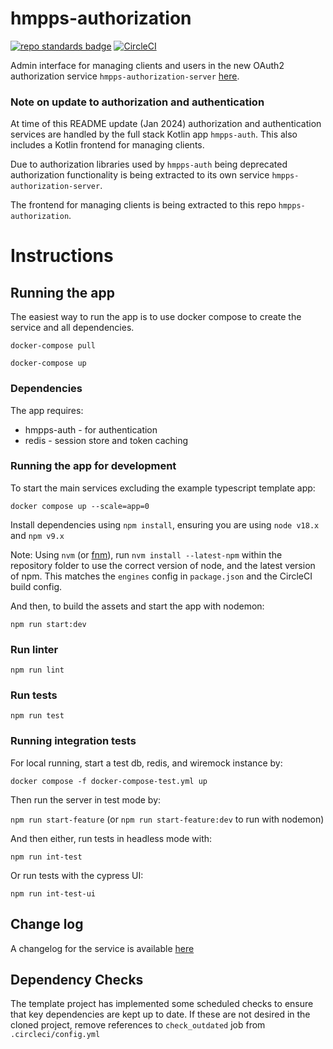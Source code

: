 # hmpps-authorization
[![repo standards badge](https://img.shields.io/badge/dynamic/json?color=blue&style=flat&logo=github&label=MoJ%20Compliant&query=%24.result&url=https%3A%2F%2Foperations-engineering-reports.cloud-platform.service.justice.gov.uk%2Fapi%2Fv1%2Fcompliant_public_repositories%2Fhmpps-authorization)](https://operations-engineering-reports.cloud-platform.service.justice.gov.uk/public-github-repositories.html#hmpps-authorization "Link to report")
[![CircleCI](https://circleci.com/gh/ministryofjustice/hmpps-authorization/tree/main.svg?style=svg)](https://circleci.com/gh/ministryofjustice/hmpps-authorization)

Admin interface for managing clients and users in the new OAuth2 authorization service `hmpps-authorization-server` [here](https://github.com/ministryofjustice/hmpps-authorization-server).


### Note on update to authorization and authentication

At time of this README update (Jan 2024) authorization and authentication services are handled by the full stack Kotlin app  `hmpps-auth`. This also includes a Kotlin frontend for managing clients. 

Due to authorization libraries used by `hmpps-auth` being deprecated authorization functionality is being extracted to its own service `hmpps-authorization-server`.

The frontend for managing clients is being extracted to this repo `hmpps-authorization`.

# Instructions

## Running the app
The easiest way to run the app is to use docker compose to create the service and all dependencies. 

`docker-compose pull`

`docker-compose up`

### Dependencies
The app requires: 
* hmpps-auth - for authentication
* redis - session store and token caching

### Running the app for development

To start the main services excluding the example typescript template app: 

`docker compose up --scale=app=0`

Install dependencies using `npm install`, ensuring you are using `node v18.x` and `npm v9.x`

Note: Using `nvm` (or [fnm](https://github.com/Schniz/fnm)), run `nvm install --latest-npm` within the repository folder to use the correct version of node, and the latest version of npm. This matches the `engines` config in `package.json` and the CircleCI build config.

And then, to build the assets and start the app with nodemon:

`npm run start:dev`

### Run linter

`npm run lint`

### Run tests

`npm run test`

### Running integration tests

For local running, start a test db, redis, and wiremock instance by:

`docker compose -f docker-compose-test.yml up`

Then run the server in test mode by:

`npm run start-feature` (or `npm run start-feature:dev` to run with nodemon)

And then either, run tests in headless mode with:

`npm run int-test`
 
Or run tests with the cypress UI:

`npm run int-test-ui`


## Change log

A changelog for the service is available [here](./CHANGELOG.md)

## Dependency Checks

The template project has implemented some scheduled checks to ensure that key dependencies are kept up to date.
If these are not desired in the cloned project, remove references to `check_outdated` job from `.circleci/config.yml`

